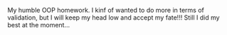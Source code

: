 My humble OOP homework.
I kinf of wanted to do more in terms of validation, but I will keep my head low and accept my fate!!!
Still I did my best at the moment...

